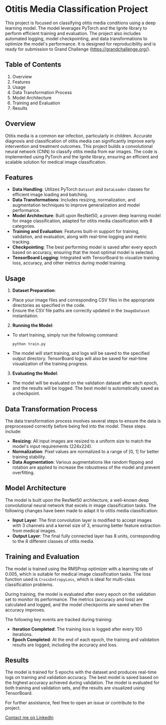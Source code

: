 Otitis Media Classification Project
====================================

This project is focused on classifying otitis media conditions using a deep learning model. The model leverages PyTorch and the Ignite library to perform efficient training and evaluation. The project also includes automated logging, model checkpointing, and data transformations to optimize the model's performance. It is designed for reproducibility and is ready for submission to Grand Challenge (https://grandchallenge.org/).

Table of Contents
-----------------
1. Overview
2. Features
3. Usage
4. Data Transformation Process
5. Model Architecture
6. Training and Evaluation
7. Results


Overview
--------
Otitis media is a common ear infection, particularly in children. Accurate diagnosis and classification of otitis media can significantly improve early intervention and treatment outcomes. This project builds a convolutional neural network (CNN) to classify otitis media from ear images. The code is implemented using PyTorch and the Ignite library, ensuring an efficient and scalable solution for medical image classification.

Features
--------
- **Data Handling**: Utilizes PyTorch `Dataset` and `DataLoader` classes for efficient image loading and batching.
- **Data Transformations**: Includes resizing, normalization, and augmentation techniques to improve generalization and model performance.
- **Model Architecture**: Built upon ResNet50, a proven deep learning model for image classification, adapted for otitis media classification with 8 categories.
- **Training and Evaluation**: Features built-in support for training, validation, and evaluation, along with real-time logging and metric tracking.
- **Checkpointing**: The best performing model is saved after every epoch based on accuracy, ensuring that the most optimal model is selected.
- **TensorBoard Logging**: Integrated with TensorBoard to visualize training loss, accuracy, and other metrics during model training.



Usage
------
1. **Dataset Preparation**:
- Place your image files and corresponding CSV files in the appropriate directories as specified in the code.
- Ensure the CSV file paths are correctly updated in the `ImageDataset` instantiation.

2. **Running the Model**:
- To start training, simply run the following command:
  ```
  python train.py
  ```
- The model will start training, and logs will be saved to the specified output directory. TensorBoard logs will also be saved for real-time visualization of the training progress.

3. **Evaluating the Model**:
- The model will be evaluated on the validation dataset after each epoch, and the results will be logged. The best model is automatically saved as a checkpoint.

Data Transformation Process
---------------------------
The data transformation process involves several steps to ensure the data is preprocessed correctly before being fed into the model. These steps include:
- **Resizing**: All input images are resized to a uniform size to match the model's input requirements (224x224).
- **Normalization**: Pixel values are normalized to a range of [0, 1] for better training stability.
- **Data Augmentation**: Various augmentations like random flipping and rotation are applied to increase the robustness of the model and prevent overfitting.

Model Architecture
------------------
The model is built upon the ResNet50 architecture, a well-known deep convolutional neural network that excels in image classification tasks. The following changes have been made to adapt it to otitis media classification:
- **Input Layer**: The first convolution layer is modified to accept images with 3 channels and a kernel size of 3, ensuring better feature extraction from medical images.
- **Output Layer**: The final fully connected layer has 8 units, corresponding to the 8 different classes of otitis media.

Training and Evaluation
-----------------------
The model is trained using the RMSProp optimizer with a learning rate of 0.005, which is suitable for medical image classification tasks. The loss function used is `CrossEntropyLoss`, which is ideal for multi-class classification problems.

During training, the model is evaluated after every epoch on the validation set to monitor its performance. The metrics (accuracy and loss) are calculated and logged, and the model checkpoints are saved when the accuracy improves.

The following key events are tracked during training:
- **Iteration Completed**: The training loss is logged after every 100 iterations.
- **Epoch Completed**: At the end of each epoch, the training and validation results are logged, including the accuracy and loss.

Results
-------
The model is trained for 5 epochs with the dataset and produces real-time logs on training and validation accuracy. The best model is saved based on the highest accuracy achieved during validation. The model is evaluated for both training and validation sets, and the results are visualized using TensorBoard.


For further assistance, feel free to open an issue or contribute to the project.

[Contact me on LinkedIn](https://www.linkedin.com/in/prasanna-ghimire-002335188/?utm_source=share&utm_campaign=share_via&utm_content=profile&utm_medium=android_app)
